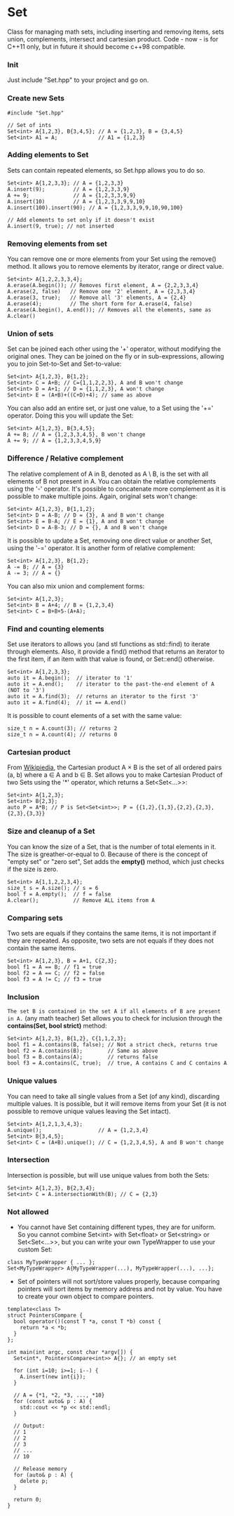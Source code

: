 Set
===

Class for managing math sets, including inserting and removing items, sets union, complements, intersect and cartesian product.
Code - now - is for C++11 only, but in future it should become c++98 compatible.

### Init
Just include "Set.hpp" to your project and go on.

### Create new Sets
```
#include "Set.hpp"

// Set of ints
Set<int> A{1,2,3}, B{3,4,5}; // A = {1,2,3}, B = {3,4,5}
Set<int> A1 = A;             // A1 = {1,2,3}

```

### Adding elements to Set
Sets can contain repeated elements, so Set.hpp allows you to do so.

```
Set<int> A{1,2,3,3}; // A = {1,2,3,3}
A.insert(9);         // A = {1,2,3,3,9}
A += 9;              // A = {1,2,3,3,9,9}
A.insert(10)         // A = {1,2,3,3,9,9,10}
A.insert(100).insert(90); // A = {1,2,3,3,9,9,10,90,100}

// Add elements to set only if it doesn't exist
A.insert(9, true); // not inserted
```

### Removing elements from set
You can remove one or more elements from your Set using the remove() method. It allows you to remove elements by iterator, range or direct value.

```
Set<int> A{1,2,2,3,3,4};
A.erase(A.begin()); // Removes first element, A = {2,2,3,3,4}
A.erase(2, false)   // Remove one '2' element, A = {2,3,3,4}
A.erase(3, true);   // Remove all '3' elements, A = {2,4}
A.erase(4);         // The short form for A.erase(4, false)
A.erase(A.begin(), A.end()); // Removes all the elements, same as A.clear()
```

### Union of sets
Set can be joined each other using the '+' operator, without modifying the original ones. They can be joined on the fly or in sub-expressions, allowing you to join Set-to-Set and Set-to-value:

```
Set<int> A{1,2,3}, B{1,2};
Set<int> C = A+B; // C={1,1,2,2,3}, A and B won't change
Set<int> D = A+1; // D = {1,1,2,3}, A won't change
Set<int> E = (A+B)+((C+D)+4); // same as above
```

You can also add an entire set, or just one value, to a Set using the '+=' operator. Doing this you will update the Set:

```
Set<int> A{1,2,3}, B{3,4,5};
A += B; // A = {1,2,3,3,4,5}, B won't change
A += 9; // A = {1,2,3,3,4,5,9}
```

### Difference / Relative complement
The relative complement of A in B, denoted as A \ B, is the set with all elements of B not present in A.
You can obtain the relative complements using the '-' operator. It's possible to concatenate more complement as it is possible to make multiple joins. Again, original sets won't change:

```
Set<int> A{1,2,3}, B{1,1,2};
Set<int> D = A-B; // D = {3}, A and B won't change
Set<int> E = B-A; // E = {1}, A and B won't change
Set<int> D = A-B-3; // D = {}, A and B won't change
```

It is possible to update a Set, removing one direct value or another Set, using the '-=' operator. It is another form of relative complement:

```
Set<int> A{1,2,3}, B{1,2};
A -= B; // A = {3}
A -= 3; // A = {}
```

You can also mix union and complement forms:

```
Set<int> A{1,2,3};
Set<int> B = A+4; // B = {1,2,3,4}
Set<int> C = B+B+5-(A+A);
```

### Find and counting elements
Set use iterators to allows you (and stl functions as std::find) to iterate through elements. Also, it provide a find() method that returns an iterator to the first item, if an item with that value is found, or Set::end() otherwise.
```
Set<int> A{1,2,3,3};
auto it = A.begin();  // iterator to '1'
auto it = A.end();    // iterator to the past-the-end element of A (NOT to '3')
auto it = A.find(3);  // returns an iterator to the first '3'
auto it = A.find(4);  // it == A.end()
```
It is possible to count elements of a set with the same value:

```
size_t n = A.count(3); // returns 2
size_t n = A.count(4); // returns 0
```

### Cartesian product
From <a href="http://en.wikipedia.org/wiki/Cartesian_product">Wikipiedia</a>, the Cartesian product A × B is the set of all ordered pairs (a, b) where a ∈ A and b ∈ B.
Set allows you to make Cartesian Product of two Sets using the '*' operator, which returns a Set&lt;Set&lt;...&gt;&gt;:

```
Set<int> A{1,2,3};
Set<int> B{2,3};
auto P = A*B; // P is Set<Set<int>>; P = {{1,2},{1,3},{2,2},{2,3},{2,3},{3,3}}
```

### Size and cleanup of a Set
You can know the size of a Set, that is the number of total elements in it. The size is greather-or-equal to 0.
Because of there is the concept of "empty set" or "zero set", Set adds the <strong>empty()</strong> method, which just checks if the size is zero.

```
Set<int> A{1,1,2,2,3,4};
size_t s = A.size(); // s = 6
bool f = A.empty();  // f = false
A.clear();           // Remove ALL items from A
```

### Comparing sets
Two sets are equals if they contains the same items, it is not important if they are repeated.
As opposite, two sets are not equals if they does not contain the same items.

```
Set<int> A{1,2,3}, B = A+1, C{2,3};
bool f1 = A == B; // f1 = true
bool f2 = A == C; // f2 = false
bool f3 = A != C; // f3 = true
```

### Inclusion
`The set B is contained in the set A if all elements of B are present in A.` (any math teacher)
Set allows you to check for inclusion through the <strong>contains(Set, bool strict)</strong> method:

```
Set<int> A{1,2,3}, B{1,2}, C{1,1,2,3};
bool f1 = A.contains(B, false); // Not a strict check, returns true
bool f2 = A.contains(B);        // Same as above
bool f3 = B.contains(A);        // returns false
bool f3 = A.contains(C, true);  // true, A contains C and C contains A
```

### Unique values
You can need to take all single values from a Set (of any kind), discarding multiple values. It is possible, but it will remove items from your Set (it is not possible to remove unique values leaving the Set intact).

```
Set<int> A{1,2,1,3,4,3};
A.unique();                  // A = {1,2,3,4}
Set<int> B{3,4,5};
Set<int> C = (A+B).unique(); // C = {1,2,3,4,5}, A and B won't change
```

### Intersection
Intersection is possible, but will use unique values from both the Sets:

```
Set<int> A{1,2,3}, B{2,3,4};
Set<int> C = A.intersectionWith(B); // C = {2,3}

```

### Not allowed

- You cannot have Set containing different types, they are for uniform.<br />
So you cannot combine Set&lt;int&gt; with Set&lt;float&gt; or Set&lt;string&gt; or Set&lt;Set&lt;...&gt;&gt;, but you can write your own TypeWrapper to use your custom Set:

```
class MyTypeWrapper { ... };
Set<MyTypeWrapper> A{MyTypeWrapper(...), MyTypeWrapper(...), ...};

```

- Set of pointers will not sort/store values properly, because comparing pointers will sort items by memory address and not by value. You have to create your own object to compare pointers.

```
template<class T>
struct PointersCompare {
  bool operator()(const T *a, const T *b) const {
    return *a < *b;
  }
};

int main(int argc, const char *argv[]) {
  Set<int*, PointersCompare<int>> A{}; // an empty set

  for (int i=10; i>=1; i--) {
    A.insert(new int{i});
  }

  // A = {*1, *2, *3, ..., *10}
  for (const auto& p : A) {
    std::cout << *p << std::endl;
  }
  
  // Output:
  // 1
  // 2
  // 3
  // ...
  // 10
  
  // Release memory
  for (auto& p : A) {
    delete p;
  }
  
  return 0;
}
```

